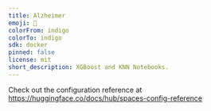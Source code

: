 ```yaml
---
title: Alzheimer
emoji: 🐨
colorFrom: indigo
colorTo: indigo
sdk: docker
pinned: false
license: mit
short_description: XGBoost and KNN Notebooks.
---
```


Check out the configuration reference at https://huggingface.co/docs/hub/spaces-config-reference
